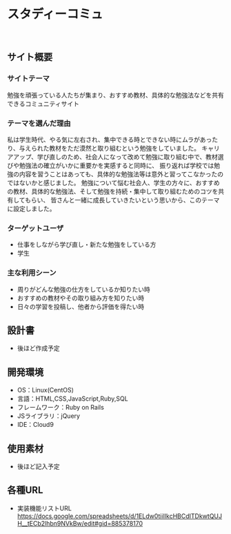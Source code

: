 # スタディーコミュ
​
## サイト概要
### サイトテーマ
勉強を頑張っている人たちが集まり、おすすめ教材、具体的な勉強法などを共有できるコミュニティサイト
​
### テーマを選んだ理由
私は学生時代、やる気に左右され、集中できる時とできない時にムラがあったり、与えられた教材をただ漠然と取り組むという勉強をしていました。
キャリアアップ、学び直しのため、社会人になって改めて勉強に取り組む中で、教材選びや勉強法の確立がいかに重要かを実感すると同時に、
振り返れば学校では勉強の内容を習うことはあっても、具体的な勉強法等は意外と習ってこなかったのではないかと感じました。
勉強について悩む社会人、学生の方々に、おすすめの教材、具体的な勉強法、そして勉強を持続・集中して取り組むためのコツを共有してもらい、
皆さんと一緒に成長していきたいという思いから、このテーマに設定しました。
​
### ターゲットユーザ
- 仕事をしながら学び直し・新たな勉強をしている方
- 学生
​
### 主な利用シーン
- 周りがどんな勉強の仕方をしているか知りたい時
- おすすめの教材やその取り組み方を知りたい時
- 日々の学習を投稿し、他者から評価を得たい時
​
## 設計書
- 後ほど作成予定
​
## 開発環境
- OS：Linux(CentOS)
- 言語：HTML,CSS,JavaScript,Ruby,SQL
- フレームワーク：Ruby on Rails
- JSライブラリ：jQuery
- IDE：Cloud9
​
## 使用素材
- 後ほど記入予定

## 各種URL
- 実装機能リストURL
https://docs.google.com/spreadsheets/d/1ELdw0tiilIkcHBCdITDkwtQUJH__tECb2lhbn9NVkBw/edit#gid=885378170